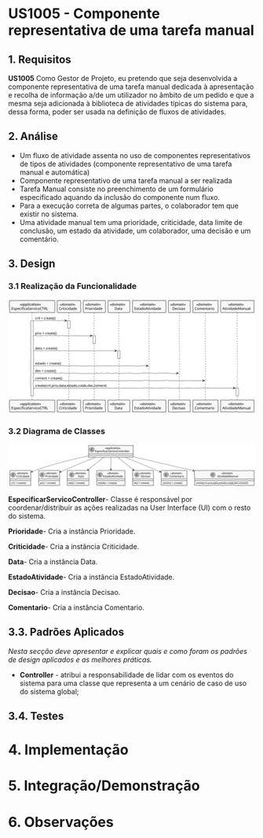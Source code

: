 # US1005 - Componente representativa de uma tarefa manual


## 1. Requisitos

**US1005** Como Gestor de Projeto, eu pretendo que seja desenvolvida a componente representativa de uma tarefa manual dedicada à apresentação e recolha de informação a/de um utilizador no âmbito de um pedido e que a mesma seja adicionada à biblioteca de atividades típicas do sistema para, dessa forma, poder ser usada na definição de fluxos de atividades.


## 2. Análise

* Um fluxo de atividade assenta no uso de componentes representativos de tipos de atividades (componente representativo de uma tarefa manual e automática)
* Componente representativo de uma tarefa manual a ser realizada
* Tarefa Manual consiste no preenchimento de um formulário especificado aquando da inclusão do componente num fluxo. 
* Para a execução correta de algumas partes, o colaborador tem que existir no sistema.
* Uma atividade manual tem uma prioridade, criticidade, data limite de conclusão, um estado da atividade, um colaborador, uma decisão e um comentário.


## 3. Design

### 3.1 Realização da Funcionalidade

![SD.svg](SD.svg)

### 3.2 Diagrama de Classes

![CD.svg](CD.svg)

**EspecificarServicoController**- Classe é responsável por coordenar/distribuir as ações realizadas na User Interface (UI) com o resto do sistema.

**Prioridade**- Cria a instância Prioridade.

**Criticidade**- Cria a instância Criticidade.

**Data**- Cria a instância Data.

**EstadoAtividade**- Cria a instância EstadoAtividade.

**Decisao**- Cria a instância Decisao.

**Comentario**- Cria a instância Comentario.

## 3.3. Padrões Aplicados

*Nesta secção deve apresentar e explicar quais e como foram os padrões de design aplicados e as melhores práticas.*

* **Controller** - atribui a responsabilidade de lidar com os eventos do sistema para uma classe que representa a um cenário de caso de uso do sistema global;

## 3.4. Testes 


# 4. Implementação


# 5. Integração/Demonstração


# 6. Observações

